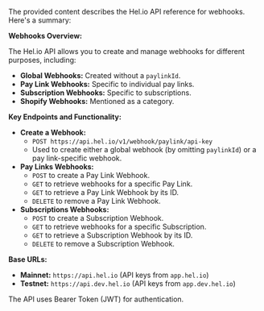 The provided content describes the Hel.io API reference for webhooks. Here's a summary:

**Webhooks Overview:**

The Hel.io API allows you to create and manage webhooks for different purposes, including:

*   **Global Webhooks:** Created without a `paylinkId`.
*   **Pay Link Webhooks:** Specific to individual pay links.
*   **Subscription Webhooks:** Specific to subscriptions.
*   **Shopify Webhooks:** Mentioned as a category.

**Key Endpoints and Functionality:**

*   **Create a Webhook:**
    *   `POST https://api.hel.io/v1/webhook/paylink/api-key`
    *   Used to create either a global webhook (by omitting `paylinkId`) or a pay link-specific webhook.
*   **Pay Links Webhooks:**
    *   `POST` to create a Pay Link Webhook.
    *   `GET` to retrieve webhooks for a specific Pay Link.
    *   `GET` to retrieve a Pay Link Webhook by its ID.
    *   `DELETE` to remove a Pay Link Webhook.
*   **Subscriptions Webhooks:**
    *   `POST` to create a Subscription Webhook.
    *   `GET` to retrieve webhooks for a specific Subscription.
    *   `GET` to retrieve a Subscription Webhook by its ID.
    *   `DELETE` to remove a Subscription Webhook.

**Base URLs:**

*   **Mainnet:** `https://api.hel.io` (API keys from `app.hel.io`)
*   **Testnet:** `https://api.dev.hel.io` (API keys from `app.dev.hel.io`)

The API uses Bearer Token (JWT) for authentication.